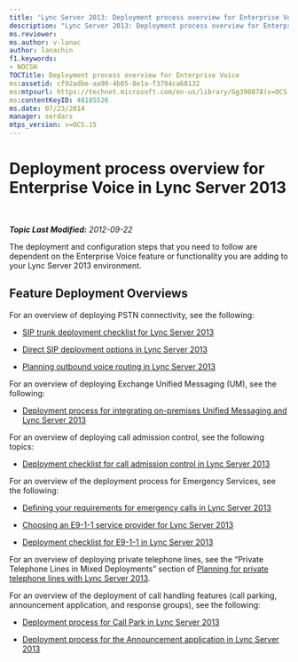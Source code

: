 ```yaml
---
title: 'Lync Server 2013: Deployment process overview for Enterprise Voice'
description: "Lync Server 2013: Deployment process overview for Enterprise Voice."
ms.reviewer: 
ms.author: v-lanac
author: lanachin
f1.keywords:
- NOCSH
TOCTitle: Deployment process overview for Enterprise Voice
ms:assetid: cf92adbe-aa90-4b05-8e1a-f3794ca68132
ms:mtpsurl: https://technet.microsoft.com/en-us/library/Gg398878(v=OCS.15)
ms:contentKeyID: 48185526
ms.date: 07/23/2014
manager: serdars
mtps_version: v=OCS.15
---
```


# Deployment process overview for Enterprise Voice in Lync Server 2013

<div data-xmlns="http://www.w3.org/1999/xhtml">

<div class="topic" data-xmlns="http://www.w3.org/1999/xhtml" data-msxsl="urn:schemas-microsoft-com:xslt" data-cs="https://msdn.microsoft.com/">

<div data-asp="https://msdn2.microsoft.com/asp">



</div>

<div id="mainSection">

<div id="mainBody">

<span> </span>

_**Topic Last Modified:** 2012-09-22_

The deployment and configuration steps that you need to follow are dependent on the Enterprise Voice feature or functionality you are adding to your Lync Server 2013 environment.

<div>

## Feature Deployment Overviews

For an overview of deploying PSTN connectivity, see the following:

  - [SIP trunk deployment checklist for Lync Server 2013](lync-server-2013-sip-trunk-deployment-checklist.md)

  - [Direct SIP deployment options in Lync Server 2013](lync-server-2013-direct-sip-deployment-options.md)

  - [Planning outbound voice routing in Lync Server 2013](lync-server-2013-planning-outbound-voice-routing.md)

For an overview of deploying Exchange Unified Messaging (UM), see the following:

  - [Deployment process for integrating on-premises Unified Messaging and Lync Server 2013](lync-server-2013-deployment-process-for-integrating-on-premises-unified-messaging.md)

For an overview of deploying call admission control, see the following topics:

  - [Deployment checklist for call admission control in Lync Server 2013](lync-server-2013-deployment-checklist-for-call-admission-control.md)

For an overview of the deployment process for Emergency Services, see the following:

  - [Defining your requirements for emergency calls in Lync Server 2013](lync-server-2013-defining-your-requirements-for-emergency-calls.md)

  - [Choosing an E9-1-1 service provider for Lync Server 2013](lync-server-2013-choosing-an-e9-1-1-service-provider.md)

  - [Deployment checklist for E9-1-1 in Lync Server 2013](lync-server-2013-deployment-checklist-for-e9-1-1.md)

For an overview of deploying private telephone lines, see the “Private Telephone Lines in Mixed Deployments” section of [Planning for private telephone lines with Lync Server 2013](lync-server-2013-planning-for-private-telephone-lines.md).

For an overview of the deployment of call handling features (call parking, announcement application, and response groups), see the following:

  - [Deployment process for Call Park in Lync Server 2013](lync-server-2013-deployment-process-for-call-park.md)

  - [Deployment process for the Announcement application in Lync Server 2013](lync-server-2013-deployment-process-for-the-announcement-application.md)

</div>

</div>

<span> </span>

</div>

</div>

</div>

